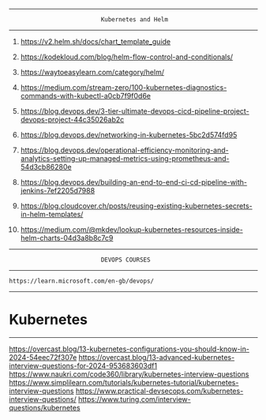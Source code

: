 *********************************************************************************************************************************************************************************
                              Kubernetes and Helm
*********************************************************************************************************************************************************************************
   1. https://v2.helm.sh/docs/chart_template_guide
   2. https://kodekloud.com/blog/helm-flow-control-and-conditionals/
   3. https://waytoeasylearn.com/category/helm/
   4. https://medium.com/stream-zero/100-kubernetes-diagnostics-commands-with-kubectl-a0cb7f9f0d6e
   5. https://blog.devops.dev/3-tier-ultimate-devops-cicd-pipeline-project-devops-project-44c35026ab2c  
   6. https://blog.devops.dev/networking-in-kubernetes-5bc2d574fd95
   7. https://blog.devops.dev/operational-efficiency-monitoring-and-analytics-setting-up-managed-metrics-using-prometheus-and-54d3cb86280e
  
   8. https://blog.devops.dev/building-an-end-to-end-ci-cd-pipeline-with-jenkins-7ef2205d7988


   9. https://blog.cloudcover.ch/posts/reusing-existing-kubernetes-secrets-in-helm-templates/
   10. https://medium.com/@mkdev/lookup-kubernetes-resources-inside-helm-charts-04d3a8b8c7c9




*********************************************************************************************************************************************************************************
                              DEVOPS COURSES
*********************************************************************************************************************************************************************************
    https://learn.microsoft.com/en-gb/devops/



*********************************************************************************************************************************************************************************
 # Kubernetes 

*********************************************************************************************************************************************************************************
https://overcast.blog/13-kubernetes-configurations-you-should-know-in-2024-54eec72f307e
https://overcast.blog/13-advanced-kubernetes-interview-questions-for-2024-953683603df1
https://www.naukri.com/code360/library/kubernetes-interview-questions
https://www.simplilearn.com/tutorials/kubernetes-tutorial/kubernetes-interview-questions
https://www.practical-devsecops.com/kubernetes-interview-questions/
https://www.turing.com/interview-questions/kubernetes
